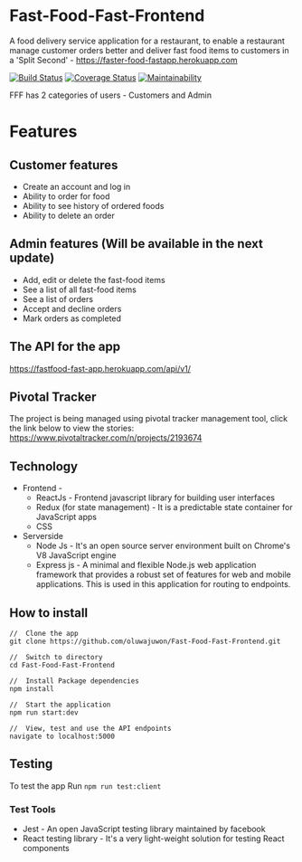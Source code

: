 # Fast-Food-Fast-Frontend
A food delivery service application for a restaurant, to enable a restaurant manage customer orders better and deliver fast food items to customers in a 'Split Second' - https://faster-food-fastapp.herokuapp.com


[![Build Status](https://travis-ci.org/oluwajuwon/Fast-Food-Fast-Frontend.svg?branch=develop)](https://travis-ci.org/oluwajuwon/Fast-Food-Fast-Frontend)
[![Coverage Status](https://coveralls.io/repos/github/oluwajuwon/Fast-Food-Fast-Frontend/badge.svg?branch=develop)](https://coveralls.io/github/oluwajuwon/Fast-Food-Fast-Frontend?branch=develop)
[![Maintainability](https://api.codeclimate.com/v1/badges/2038617f9892ec2f621d/maintainability)](https://codeclimate.com/github/oluwajuwon/Fast-Food-Fast-Frontend/maintainability)



FFF has 2 categories of users - Customers and Admin

# Features
 ## Customer features
   - Create an account and log in
   - Ability to order for food
   - Ability to see history of ordered foods
   - Ability to delete an order

 ## Admin features (Will be available in the next update)
   - Add, edit or delete the fast-food items
   - See a list of all fast-food items
   - See a list of orders
   - Accept and decline orders
   - Mark orders as completed

## The API for the app
https://fastfood-fast-app.herokuapp.com/api/v1/
 
## Pivotal Tracker 
The project is being managed using pivotal tracker management tool, click the link below to view the stories:
https://www.pivotaltracker.com/n/projects/2193674
    
## Technology
  - Frontend - 
      - ReactJs - Frontend javascript library for building user interfaces
      - Redux (for state management) - It is a predictable state container for JavaScript apps
      - CSS
  - Serverside
      - Node Js - It's an open source server environment built on Chrome's V8 JavaScript engine
      - Express js -  A minimal and flexible Node.js web application framework that provides a robust set of features for web and mobile applications. This is used in this application for routing to endpoints.
  
## How to install
  ```
  //  Clone the app
  git clone https://github.com/oluwajuwon/Fast-Food-Fast-Frontend.git
    
  //  Switch to directory
  cd Fast-Food-Fast-Frontend

  //  Install Package dependencies
  npm install

  //  Start the application
  npm run start:dev

  //  View, test and use the API endpoints
  navigate to localhost:5000
  
```
## Testing
  To test the app Run `npm run test:client`
  
### Test Tools
 - Jest - An open JavaScript testing library maintained by facebook
 - React testing library - It's a very light-weight solution for testing React components

